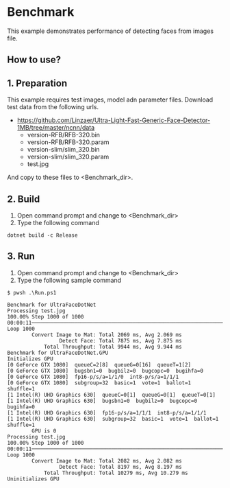 ﻿# Benchmark

This example demonstrates performance of detecting faces from images file.

## How to use?

## 1. Preparation

This example requires test images, model adn parameter files. 
Download test data from the following urls.

- https://github.com/Linzaer/Ultra-Light-Fast-Generic-Face-Detector-1MB/tree/master/ncnn/data
  - version-RFB/RFB-320.bin
  - version-RFB/RFB-320.param
  - version-slim/slim_320.bin
  - version-slim/slim_320.param
  - test.jpg

And copy to these files to &lt;Benchmark_dir&gt;.

## 2. Build

1. Open command prompt and change to &lt;Benchmark_dir&gt;
1. Type the following command
````
dotnet build -c Release
````

## 3. Run

1. Open command prompt and change to &lt;Benchmark_dir&gt;
1. Type the following sample command
````
$ pwsh .\Run.ps1

Benchmark for UltraFaceDotNet
Processing test.jpg
100.00% Step 1000 of 1000                                                                                                                          00:00:11───────────────────────────────────────────────────────────────────────────────────────────────────────────────────────────────────────────────────────────Total Loop 1000
        Convert Image to Mat: Total 2069 ms, Avg 2.069 ms
                 Detect Face: Total 7875 ms, Avg 7.875 ms
            Total Throughput: Total 9944 ms, Avg 9.944 ms
Benchmark for UltraFaceDotNet.GPU
Initializes GPU
[0 GeForce GTX 1080]  queueC=2[8]  queueG=0[16]  queueT=1[2]
[0 GeForce GTX 1080]  bugsbn1=0  bugbilz=0  bugcopc=0  bugihfa=0
[0 GeForce GTX 1080]  fp16-p/s/a=1/1/0  int8-p/s/a=1/1/1
[0 GeForce GTX 1080]  subgroup=32  basic=1  vote=1  ballot=1  shuffle=1
[1 Intel(R) UHD Graphics 630]  queueC=0[1]  queueG=0[1]  queueT=0[1]
[1 Intel(R) UHD Graphics 630]  bugsbn1=0  bugbilz=0  bugcopc=0  bugihfa=0
[1 Intel(R) UHD Graphics 630]  fp16-p/s/a=1/1/1  int8-p/s/a=1/1/1
[1 Intel(R) UHD Graphics 630]  subgroup=32  basic=1  vote=1  ballot=1  shuffle=1
        GPU is 0
Processing test.jpg
100.00% Step 1000 of 1000                                                                                                                          00:00:11───────────────────────────────────────────────────────────────────────────────────────────────────────────────────────────────────────────────────────────Total Loop 1000
        Convert Image to Mat: Total 2082 ms, Avg 2.082 ms
                 Detect Face: Total 8197 ms, Avg 8.197 ms
            Total Throughput: Total 10279 ms, Avg 10.279 ms
Uninitializes GPU
````